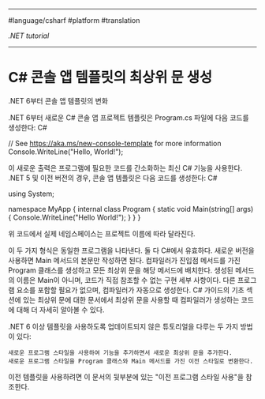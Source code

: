 
---

#language/csharf #platform #translation

_.NET tutorial_

---

# C# 콘솔 앱 템플릿의 최상위 문 생성

.NET 6부터 콘솔 앱 템플릿의 변화

.NET 6부터 새로운 C# 콘솔 앱 프로젝트 템플릿은 Program.cs 파일에 다음 코드를 생성한다:
C#

// See https://aka.ms/new-console-template for more information
Console.WriteLine("Hello, World!");

이 새로운 출력은 프로그램에 필요한 코드를 간소화하는 최신 C# 기능을 사용한다. .NET 5 및 이전 버전의 경우, 콘솔 앱 템플릿은 다음 코드를 생성한다:
C#

using System;

namespace MyApp
{
    internal class Program
    {
        static void Main(string[] args)
        {
            Console.WriteLine("Hello World!");
        }
    }
}

위 코드에서 실제 네임스페이스는 프로젝트 이름에 따라 달라진다.

이 두 가지 형식은 동일한 프로그램을 나타낸다. 둘 다 C#에서 유효하다. 새로운 버전을 사용하면 Main 메서드의 본문만 작성하면 된다. 컴파일러가 진입점 메서드를 가진 Program 클래스를 생성하고 모든 최상위 문을 해당 메서드에 배치한다. 생성된 메서드의 이름은 Main이 아니며, 코드가 직접 참조할 수 없는 구현 세부 사항이다. 다른 프로그램 요소를 포함할 필요가 없으며, 컴파일러가 자동으로 생성한다. C# 가이드의 기초 섹션에 있는 최상위 문에 대한 문서에서 최상위 문을 사용할 때 컴파일러가 생성하는 코드에 대해 더 자세히 알아볼 수 있다.

.NET 6 이상 템플릿을 사용하도록 업데이트되지 않은 튜토리얼을 다루는 두 가지 방법이 있다:

    새로운 프로그램 스타일을 사용하여 기능을 추가하면서 새로운 최상위 문을 추가한다.
    새로운 프로그램 스타일을 Program 클래스와 Main 메서드를 가진 이전 스타일로 변환한다.

이전 템플릿을 사용하려면 이 문서의 뒷부분에 있는 "이전 프로그램 스타일 사용"을 참조한다.
